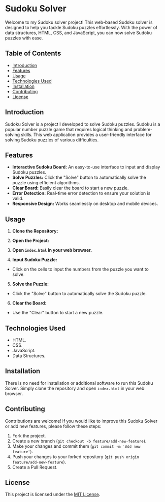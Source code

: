# Sudoku Solver

Welcome to my Sudoku solver project! This web-based Sudoku solver is designed to help you tackle Sudoku puzzles effortlessly. With the power of data structures, HTML, CSS, and JavaScript, you can now solve Sudoku puzzles with ease.

## Table of Contents

- [Introduction](#introduction)
- [Features](#features)
- [Usage](#usage)
- [Technologies Used](#technologies-used)
- [Installation](#installation)
- [Contributing](#contributing)
- [License](#license)

## Introduction

Sudoku Solver is a project I developed to solve Sudoku puzzles. Sudoku is a popular number puzzle game that requires logical thinking and problem-solving skills. This web application provides a user-friendly interface for solving Sudoku puzzles of various difficulties.

## Features

- **Interactive Sudoku Board:** An easy-to-use interface to input and display Sudoku puzzles.
- **Solve Puzzles:** Click the "Solve" button to automatically solve the puzzle using efficient algorithms.
- **Clear Board:** Easily clear the board to start a new puzzle.
- **Error Detection:** Real-time error detection to ensure your solution is valid.
- **Responsive Design:** Works seamlessly on desktop and mobile devices.

## Usage

1. **Clone the Repository:**

2. **Open the Project:**

3. **Open `index.html` in your web browser.**

4. **Input Sudoku Puzzle:**
- Click on the cells to input the numbers from the puzzle you want to solve.

5. **Solve the Puzzle:**
- Click the "Solve" button to automatically solve the Sudoku puzzle.

6. **Clear the Board:**
- Use the "Clear" button to start a new puzzle.

## Technologies Used

- HTML.
- CSS.
- JavaScript.
- Data Structures.

## Installation

There is no need for installation or additional software to run this Sudoku Solver. Simply clone the repository and open `index.html` in your web browser.

## Contributing

Contributions are welcome! If you would like to improve this Sudoku Solver or add new features, please follow these steps:

1. Fork the project.
2. Create a new branch (`git checkout -b feature/add-new-feature`).
3. Make your changes and commit them (`git commit -m 'Add new feature'`).
4. Push your changes to your forked repository (`git push origin feature/add-new-feature`).
5. Create a Pull Request.

## License

This project is licensed under the [MIT License](LICENSE).
